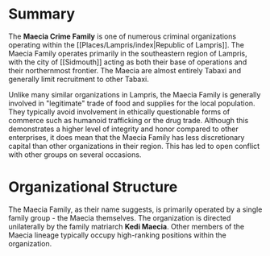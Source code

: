 # Summary
The **Maecia Crime Family** is one of numerous criminal organizations operating within the [[Places/Lampris/index|Republic of Lampris]]. The Maecia Family operates primarily in the southeastern region of Lampris, with the city of [[Sidmouth]] acting as both their base of operations and their northernmost frontier. The Maecia are almost entirely Tabaxi and generally limit recruitment to other Tabaxi. 

Unlike many similar organizations in Lampris, the Maecia Family is generally involved in "legitimate" trade of food and supplies for the local population. They typically avoid involvement in ethically questionable forms of commerce such as humanoid trafficking or the drug trade. Although this demonstrates a higher level of integrity and honor compared to other enterprises, it does mean that the Maecia Family has less discretionary capital than other organizations in their region. This has led to open conflict with other groups on several occasions.

# Organizational Structure
The Maecia Family, as their name suggests, is primarily operated by a single family group - the Maecia themselves. The organization is directed unilaterally by the family matriarch **Kedi Maecia**. Other members of the Maecia lineage typically occupy high-ranking positions within the organization. 